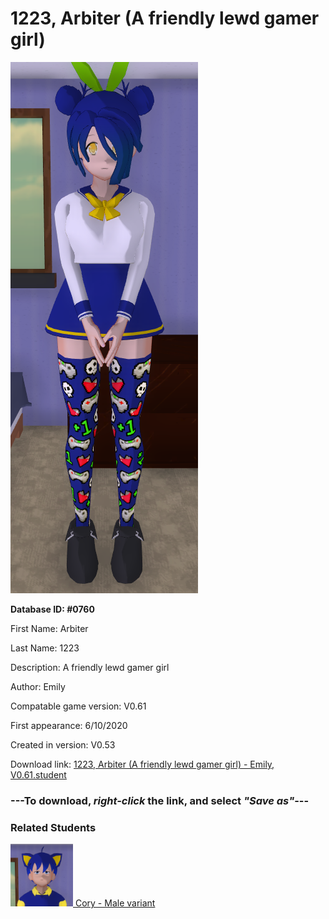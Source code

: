 # 1223, Arbiter (A friendly lewd gamer girl)

<img src="../../Files/Images/1223, Arbiter (A friendly lewd gamer girl).png" title="1223, Arbiter (A friendly lewd gamer girl) - Emily, V0.61">

**Database ID: #0760**

First Name: Arbiter

Last Name: 1223

Description: A friendly lewd gamer girl

Author: Emily

Compatable game version: V0.61

First appearance: 6/10/2020

Created in version: V0.53

Download link: <a href="https://raw.githubusercontent.com/Arbiter1223/Daigaku-Gurashi-Custom-Students/master/Files/Student%20Files/1223%2C%20Arbiter%20(A%20friendly%20lewd%20gamer%20girl)%20-%20Emily%2C%20V0.61.student">1223, Arbiter (A friendly lewd gamer girl) - Emily, V0.61.student</a>

### ---**To download, _right-click_ the link, and select _"Save as"_**---

### Related Students

<a href="Michener, Cory (A friendly computer geek).md"><img src="../../Files/Thumbs/Michener, Cory (A friendly computer geek).png" height="100" width="100" title="Michener, Cory (A friendly computer geek) - Arbiter1223, V0.61"></a><a href="Michener, Cory (A friendly computer geek).md"> Cory - Male variant</a>

